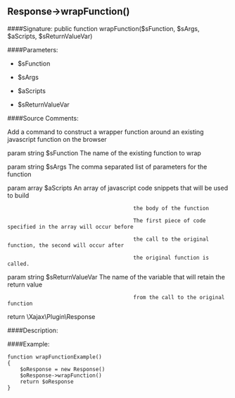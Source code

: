 ## Response->wrapFunction()

####Signature: public function wrapFunction($sFunction, $sArgs, $aScripts, $sReturnValueVar)

####Parameters:

* $sFunction

* $sArgs

* $aScripts

* $sReturnValueVar




####Source Comments:

Add a command to construct a wrapper function around an existing javascript function on the browser



param string		$sFunction			The name of the existing function to wrap

param string		$sArgs				The comma separated list of parameters for the function

param array			$aScripts			An array of javascript code snippets that will be used to build

											the body of the function

											The first piece of code specified in the array will occur before

											the call to the original function, the second will occur after

											the original function is called.

param string		$sReturnValueVar	The name of the variable that will retain the return value

											from the call to the original function



return \Xajax\Plugin\Response



####Description:


####Example:
```
function wrapFunctionExample()
{
    $oResponse = new Response()
    $oResponse->wrapFunction()
    return $oResponse
}
```
